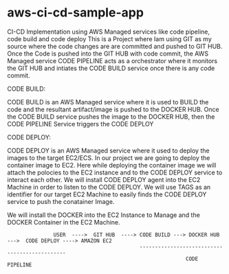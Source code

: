 # aws-ci-cd-sample-app
CI-CD Implementation using AWS Managed services like code pipeline, code build and code deploy
This is a Project where Iam using GIT as my source where the code changes are are committed and pushed to GIT HUB.
Once the Code is pushed into the GIT HUB with code commit, the AWS Managed service CODE PIPELINE acts as a orchestrator
where it monitors the GIT HUB and intiates the CODE BUILD service once there is any code commit.

CODE BUILD:

CODE BUILD is an AWS Managed service where it is used to BUILD the code and the resultant artifact/image  is pushed to the DOCKER HUB.
Once the CODE BUILD service pushes the image to the DOCKER HUB, then the CODE PIPELINE Service triggers the CODE DEPLOY

CODE DEPLOY:

CODE DEPLOY is an AWS Managed service where it used to deploy the images to the target EC2/ECS.
In our project we are going to deploy the container image to EC2.
Here while deploying the container image we will attach the polocies to the EC2 instance and to the CODE DEPLOY service to interact each other.
We will install CODE DEPLOY agent into the EC2 Machine in order to listen to the CODE DEPLOY.
We will use TAGS as an identifier for our target EC2 Machine to easily finds the CODE DEPLOY service to push the conatainer Image.

We will install the DOCKER into the EC2 Instance to Manage and the DOCKER Container in the EC2 Machine.



                   USER  ---->  GIT HUB  ----> CODE BUILD ---> DOCKER HUB --->  CODE DEPLOY ----> AMAZON EC2
                                               ----------------------------------------------
                                                              CODE PIPELINE   


